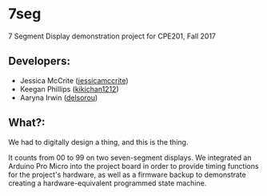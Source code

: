 # 7seg

7 Segment Display demonstration project for CPE201, Fall 2017


## Developers:
* Jessica McCrite ([jessicamccrite](http://github.com/jessicamccrite/))
* Keegan Phillips ([kikichan1212](http://github.com/kikichan1212/))
* Aaryna Irwin ([delsorou](http://github.com/Delsorou/))

## What?:
We had to digitally design a thing, and this is the thing.

It counts from 00 to 99 on two seven-segment displays. We integrated an
Arduino Pro Micro into the project board in order to provide timing functions
for the project's hardware, as well as a firmware backup to demonstrate
creating a hardware-equivalent programmed state machine.
